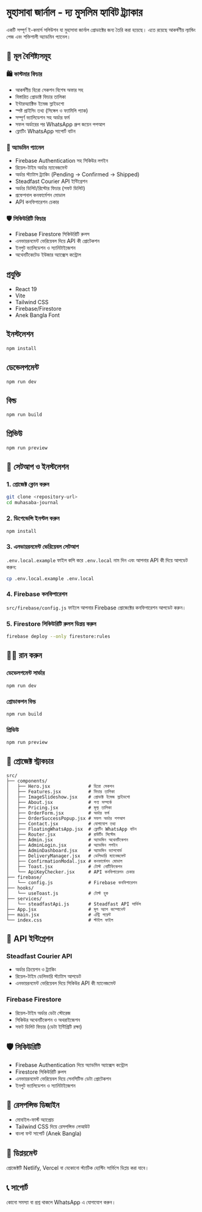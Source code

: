 # মুহাসাবা জার্নাল - দ্য মুসলিম হ্যাবিট ট্র্যাকার

একটি সম্পূর্ণ ই-কমার্স সলিউশন যা মুহাসাবা জার্নাল প্রোডাক্টের জন্য তৈরি করা হয়েছে। এতে রয়েছে আকর্ষণীয় ল্যান্ডিং পেজ এবং শক্তিশালী অ্যাডমিন প্যানেল।

## 🌟 মূল বৈশিষ্ট্যসমূহ

### 🛍️ কাস্টমার ফিচার
- আকর্ষণীয় হিরো সেকশন বিশেষ অফার সহ
- বিস্তারিত প্রোডাক্ট ফিচার তালিকা
- ইন্টারঅ্যাক্টিভ ইমেজ স্লাইডশো
- স্পষ্ট প্রাইসিং তথ্য (সিঙ্গেল ও ফ্যামিলি প্যাক)
- সম্পূর্ণ ভ্যালিডেশন সহ অর্ডার ফর্ম
- সফল অর্ডারের পর WhatsApp গ্রুপ জয়েন পপআপ
- ফ্লোটিং WhatsApp সাপোর্ট বাটন

### 🔧 অ্যাডমিন প্যানেল
- Firebase Authentication সহ সিকিউর লগইন
- রিয়েল-টাইম অর্ডার ম্যানেজমেন্ট
- অর্ডার স্ট্যাটাস ট্র্যাকিং (Pending → Confirmed → Shipped)
- Steadfast Courier API ইন্টিগ্রেশন
- অর্ডার ডিলিট/রিস্টোর ফিচার (সফট ডিলিট)
- প্রফেশনাল কনফার্মেশন মোডাল
- API কনফিগারেশন চেকার

### 🛡️ সিকিউরিটি ফিচার
- Firebase Firestore সিকিউরিটি রুলস
- এনভায়রনমেন্ট ভেরিয়েবল দিয়ে API কী প্রোটেকশন
- ইনপুট ভ্যালিডেশন ও স্যানিটাইজেশন
- অথেনটিকেটেড ইউজার অ্যাক্সেস কন্ট্রোল

## প্রযুক্তি

- React 19
- Vite
- Tailwind CSS
- Firebase/Firestore
- Anek Bangla Font

## ইনস্টলেশন

```bash
npm install
```

## ডেভেলপমেন্ট

```bash
npm run dev
```

## বিল্ড

```bash
npm run build
```

## প্রিভিউ

```bash
npm run preview
```

## 🚀 সেটআপ ও ইনস্টলেশন

### 1. প্রোজেক্ট ক্লোন করুন
```bash
git clone <repository-url>
cd muhasaba-journal
```

### 2. ডিপেন্ডেন্সি ইনস্টল করুন
```bash
npm install
```

### 3. এনভায়রনমেন্ট ভেরিয়েবল সেটআপ
`.env.local.example` ফাইল কপি করে `.env.local` নাম দিন এবং আপনার API কী দিয়ে আপডেট করুন:

```bash
cp .env.local.example .env.local
```

### 4. Firebase কনফিগারেশন
`src/firebase/config.js` ফাইলে আপনার Firebase প্রোজেক্টের কনফিগারেশন আপডেট করুন।

### 5. Firestore সিকিউরিটি রুলস ডিপ্লয় করুন
```bash
firebase deploy --only firestore:rules
```

## 🏃‍♂️ রান করুন

### ডেভেলপমেন্ট সার্ভার
```bash
npm run dev
```

### প্রোডাকশন বিল্ড
```bash
npm run build
```

### প্রিভিউ
```bash
npm run preview
```

## 📁 প্রোজেক্ট স্ট্রাকচার

```
src/
├── components/
│   ├── Hero.jsx              # হিরো সেকশন
│   ├── Features.jsx          # ফিচার তালিকা
│   ├── ImageSlideshow.jsx    # প্রোডাক্ট ইমেজ স্লাইডশো
│   ├── About.jsx             # পণ্য সম্পর্কে
│   ├── Pricing.jsx           # মূল্য তালিকা
│   ├── OrderForm.jsx         # অর্ডার ফর্ম
│   ├── OrderSuccessPopup.jsx # সফল অর্ডার পপআপ
│   ├── Contact.jsx           # যোগাযোগ তথ্য
│   ├── FloatingWhatsApp.jsx  # ফ্লোটিং WhatsApp বাটন
│   ├── Router.jsx            # রাউটিং সিস্টেম
│   ├── Admin.jsx             # অ্যাডমিন অথেনটিকেশন
│   ├── AdminLogin.jsx        # অ্যাডমিন লগইন
│   ├── AdminDashboard.jsx    # অ্যাডমিন ড্যাশবোর্ড
│   ├── DeliveryManager.jsx   # ডেলিভারি ম্যানেজমেন্ট
│   ├── ConfirmationModal.jsx # কনফার্মেশন মোডাল
│   ├── Toast.jsx             # টোস্ট নোটিফিকেশন
│   └── ApiKeyChecker.jsx     # API কনফিগারেশন চেকার
├── firebase/
│   └── config.js             # Firebase কনফিগারেশন
├── hooks/
│   └── useToast.js           # টোস্ট হুক
├── services/
│   └── steadfastApi.js       # Steadfast API সার্ভিস
├── App.jsx                   # মূল অ্যাপ কম্পোনেন্ট
├── main.jsx                  # এন্ট্রি পয়েন্ট
└── index.css                 # স্টাইল ফাইল
```

## 🔧 API ইন্টিগ্রেশন

### Steadfast Courier API
- অর্ডার ক্রিয়েশন ও ট্র্যাকিং
- রিয়েল-টাইম ডেলিভারি স্ট্যাটাস আপডেট
- এনভায়রনমেন্ট ভেরিয়েবল দিয়ে সিকিউর API কী ম্যানেজমেন্ট

### Firebase Firestore
- রিয়েল-টাইম অর্ডার ডেটা স্টোরেজ
- সিকিউর অথেনটিকেশন ও অথরাইজেশন
- সফট ডিলিট ফিচার (ডেটা ইন্টিগ্রিটি রক্ষা)

## 🛡️ সিকিউরিটি

- Firebase Authentication দিয়ে অ্যাডমিন অ্যাক্সেস কন্ট্রোল
- Firestore সিকিউরিটি রুলস
- এনভায়রনমেন্ট ভেরিয়েবল দিয়ে সেনসিটিভ ডেটা প্রোটেকশন
- ইনপুট ভ্যালিডেশন ও স্যানিটাইজেশন

## 📱 রেসপন্সিভ ডিজাইন

- মোবাইল-ফার্স্ট অ্যাপ্রোচ
- Tailwind CSS দিয়ে রেসপন্সিভ লেআউট
- বাংলা ফন্ট সাপোর্ট (Anek Bangla)

## 🚀 ডিপ্লয়মেন্ট

প্রোজেক্টটি Netlify, Vercel বা যেকোনো স্ট্যাটিক হোস্টিং সার্ভিসে ডিপ্লয় করা যাবে।

## 📞 সাপোর্ট

কোনো সমস্যা বা প্রশ্ন থাকলে WhatsApp এ যোগাযোগ করুন।